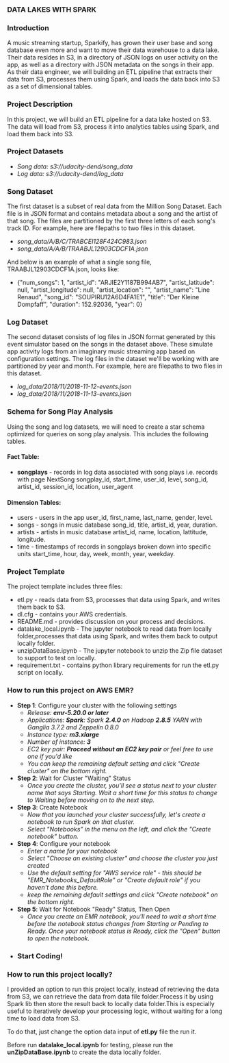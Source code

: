 ### DATA LAKES WITH SPARK

### **Introduction**
A music streaming startup, Sparkify, has grown their user base and song database even more and want to move their data warehouse to a data lake.
Their data resides in S3, in a directory of JSON logs on user activity on the app, as well as a directory with JSON metadata on the songs in their app.
As their data engineer, we will building an ETL pipeline that extracts their data from S3, processes them using Spark, and loads the data back into S3 as a set of dimensional tables.
### **Project Description**
In this project, we will build an ETL pipeline for a data lake hosted on S3.
The data will load from S3, process it into analytics tables using Spark, and load them back into S3.

### **Project Datasets**
* *Song data: s3://udacity-dend/song_data*
* *Log data: s3://udacity-dend/log_data*

### **Song Dataset**
The first dataset is a subset of real data from the Million Song Dataset. Each file is in JSON format and contains metadata about a song and the artist of that song. 
The files are partitioned by the first three letters of each song's track ID. For example, here are filepaths to two files in this dataset.

* *song_data/A/B/C/TRABCEI128F424C983.json*
* *song_data/A/A/B/TRAABJL12903CDCF1A.json*


And below is an example of what a single song file, TRAABJL12903CDCF1A.json, looks like: 
* {"num_songs": 1, "artist_id": "ARJIE2Y1187B994AB7", "artist_latitude": null, "artist_longitude": null, "artist_location": "", "artist_name": "Line Renaud", "song_id": "SOUPIRU12A6D4FA1E1", "title": "Der Kleine Dompfaff", "duration": 152.92036, "year": 0}

### **Log Dataset**
The second dataset consists of log files in JSON format generated by this event simulator based on the songs in the dataset above. These simulate app activity logs from an imaginary music streaming app based on configuration settings.
The log files in the dataset we'll be working with are partitioned by year and month. For example, here are filepaths to two files in this dataset.

* *log_data/2018/11/2018-11-12-events.json*
* *log_data/2018/11/2018-11-13-events.json*


### **Schema for Song Play Analysis**
Using the song and log datasets, we will need to create a star schema optimized for queries on song play analysis. This includes the following tables.
 #### **Fact Table**:

 - **songplays** - records in log data associated with song plays i.e. records with page NextSong
songplay_id, start_time, user_id, level, song_id, artist_id, session_id, location, user_agent
 #### **Dimension Tables**:

- users - users in the app
user_id, first_name, last_name, gender, level.
- songs - songs in music database
song_id, title, artist_id, year, duration.
- artists - artists in music database
artist_id, name, location, lattitude, longitude.
- time - timestamps of records in songplays broken down into specific units
start_time, hour, day, week, month, year, weekday.

### **Project Template**
 The project template includes three files:
- etl.py - reads data from S3, processes that data using Spark, and writes them back to S3.
- dl.cfg - contains your AWS credentials.
- README.md - provides discussion on your process and decisions.
- datalake_local.ipynb -  The jupyter notebook to read data from locally folder,processes that data using Spark, and writes them back to output locally folder.
- unzipDataBase.ipynb - The jupyter notebook to unzip the Zip file dataset to support to test on locally.
- requirement.txt  - contains python library requirements for run the etl.py script on locally.


### **How to run this project on AWS EMR?**
- **Step 1**:  Configure your cluster with the following settings
  - *Release: **emr-5.20.0 or later***
  - *Applications: **Spark**: Spark **2.4.0** on Hadoop **2.8.5** YARN with Ganglia 3.7.2 and Zeppelin 0.8.0*
  - *Instance type: **m3.xlarge***
  - *Number of instance: **3***
  - *EC2 key pair: **Proceed without an EC2 key pair** or feel free to use one if you'd like*
  - *You can keep the remaining default setting and click "Create cluster" on the bottom right.*
- **Step 2**: Wait for Cluster "Waiting" Status
  - *Once you create the cluster, you'll see a status next to your cluster name that says Starting. Wait a short time for this status to change to Waiting before moving on to the next step.*
- **Step 3**: Create Notebook
  - *Now that you launched your cluster successfully, let's create a notebook to run Spark on that cluster.*
  - *Select "Notebooks" in the menu on the left, and click the "Create notebook" button.*
- **Step 4**: Configure your notebook
  - *Enter a name for your notebook*
  - *Select "Choose an existing cluster" and choose the cluster you just created*
  - *Use the default setting for "AWS service role" - this should be "EMR_Notebooks_DefaultRole" or "Create default role" if you haven't done this before.*
  - *keep the remaining default settings and click "Create notebook" on the bottom right.*
- **Step 5**: Wait for Notebook "Ready" Status, Then Open
  - *Once you create an EMR notebook, you'll need to wait a short time before the notebook status changes from Starting or Pending to Ready. Once your notebook status is Ready, click the "Open" button to open the notebook.*
- ### **Start Coding!**


### **How to run this project locally?**
I provided an option to run this project locally, instead of retrieving the data from S3, we can retrieve the data from data file folder.Process it by using Spark lib then store the result back to locally data folder.This is especially useful to iteratively develop your processing logic, without waiting for a long time to load data from S3.

To do that, just change the option data input of **etl.py** file the run it.

Before run **datalake_local.ipynb** for testing, please run the **unZipDataBase.ipynb** to create the data locally folder.
